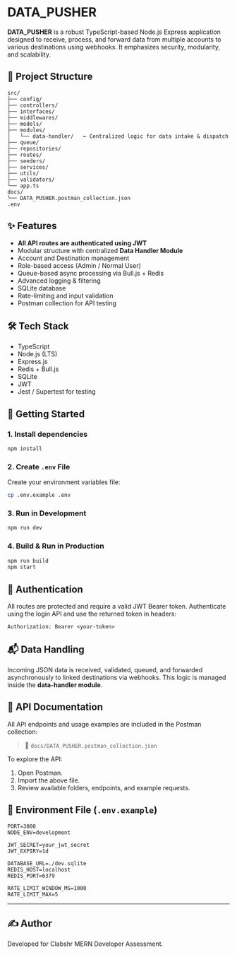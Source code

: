 # DATA_PUSHER

**DATA_PUSHER** is a robust TypeScript-based Node.js Express application designed to receive, process, and forward data from multiple accounts to various destinations using webhooks. It emphasizes security, modularity, and scalability.

## 📁 Project Structure

```
src/
├── config/
├── controllers/
├── interfaces/
├── middlewares/
├── models/
├── modules/
│   └── data-handler/   ← Centralized logic for data intake & dispatch
├── queue/
├── repositories/
├── routes/
├── seeders/
├── services/
├── utils/
├── validators/
└── app.ts
docs/
└── DATA_PUSHER.postman_collection.json
.env
```

## ✨ Features

- **All API routes are authenticated using JWT**
- Modular structure with centralized **Data Handler Module**
- Account and Destination management
- Role-based access (Admin / Normal User)
- Queue-based async processing via Bull.js + Redis
- Advanced logging & filtering
- SQLite database
- Rate-limiting and input validation
- Postman collection for API testing

## 🛠 Tech Stack

- TypeScript
- Node.js (LTS)
- Express.js
- Redis + Bull.js
- SQLite
- JWT
- Jest / Supertest for testing

## 🚀 Getting Started

### 1. Install dependencies

```bash
npm install
```

### 2. Create `.env` File

Create your environment variables file:

```bash
cp .env.example .env
```

### 3. Run in Development

```bash
npm run dev
```

### 4. Build & Run in Production

```bash
npm run build
npm start
```

## 🔐 Authentication

All routes are protected and require a valid JWT Bearer token. Authenticate using the login API and use the returned token in headers:

```
Authorization: Bearer <your-token>
```

## 📬 Data Handling

Incoming JSON data is received, validated, queued, and forwarded asynchronously to linked destinations via webhooks. This logic is managed inside the **data-handler module**.

## 🧾 API Documentation

All API endpoints and usage examples are included in the Postman collection:

> 📂 `docs/DATA_PUSHER.postman_collection.json`

To explore the API:
1. Open Postman.
2. Import the above file.
3. Review available folders, endpoints, and example requests.

## 🧪 Environment File (`.env.example`)

```env
PORT=3000
NODE_ENV=development

JWT_SECRET=your_jwt_secret
JWT_EXPIRY=1d

DATABASE_URL=./dev.sqlite
REDIS_HOST=localhost
REDIS_PORT=6379

RATE_LIMIT_WINDOW_MS=1000
RATE_LIMIT_MAX=5
```

---

## ✍️ Author

Developed for Clabshr MERN Developer Assessment.
